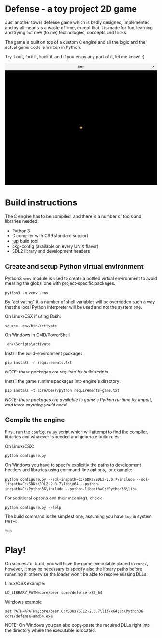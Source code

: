 Defense - a toy project 2D game
===============================
Just another tower defense game which is badly designed, implemented and by all
means is a waste of time, except that it is made for fun, learning and trying
out new (to me) technologies, concepts and tricks.

The game is built on top of a custom C engine and all the logic and the actual
game code is written in Python.

Try it out, fork it, hack it, and if you enjoy any part of it, let me know! :)

![latest screenshot](/screenshot.png?raw=true)


# Build instructions
The C engine has to be compiled, and there is a number of tools and libraries
needed:

* Python 3
* C compiler with C99 standard support
* [tup](http://gittup.org/tup/) build tool
* pkg-config (available on every UNIX flavor)
* SDL2 library and development headers

## Create and setup Python virtual environment
Python3 `venv` module is used to create a bottled virtual environment to avoid
messing the global one with project-specific packages.

    python3 -m venv .env

By "activating" it, a number of shell variables will be overridden such a way
that the local Python interpreter will be used and not the system one.

On Linux/OSX if using Bash:

    source .env/bin/activate

On Windows in CMD/PowerShell

    .env\Scripts\activate

Install the build-environment packages:

    pip install -r requirements.txt

_NOTE: these packages are required by build scripts._

Install the game runtime packages into engine's directory:

    pip install -t core/beer/python requirements-game.txt

_NOTE: these packages are available to game's Python runtime for import, add
there anything you'd need._

## Compile the engine
First, run the `configure.py` script which will attempt to find the compiler,
libraries and whatever is needed and generate build rules:

On Linux/OSX:

    python configure.py

On Windows you have to specify explicitly the paths to development headers and
libraries using command-line options, for example:

    python configure.py --sdl-incpath=C:\SDKs\SDL2-2.0.7\include --sdl-libpath=C:\SDKs\SDL2-2.0.7\lib\x64 --python-incpath=C:\Python36\include --python-libpath=C:\Python36\libs

For additional options and their meanings, check

    python configure.py --help

The build command is the simplest one, assuming you have `tup` in system PATH:

    tup


# Play!
On successful build, you will have the game executable placed in `core/`,
however, it may be necessary to specify also the library paths before runnning
it, otherwise the loader won't be able to resolve missing DLLs:

Linux/OSX example:

    LD_LIBRARY_PATH=core/beer core/defense-x86_64

Windows example:

    set PATH=%PATH%;core/beer;C:\SDKs\SDL2-2.0.7\lib\x64;C:\Python36
    core/defense-amd64.exe

NOTE: On Windows you can also copy-paste the required DLLs right into the
directory where the executable is located.
